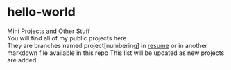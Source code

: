 # hello-world
Mini Projects and Other Stuff  
You will find all of my public projects here  
They are branches named project[numbering] in [resume](\resume\index.md\Projects) or in another markdown file available in this repo 
This list will be updated as new projects are added
